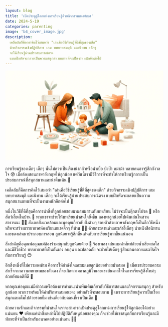 ```yaml
---
layout: blog
title: 'เปิดประตูสู่โลกแห่งการเรียนรู้ด้วยกิจกรรมเพลย์เบส'
date: 2024-5-19
categories: parenting
image: 'b4_cover_image.jpg'
description:
  เคล็ดลับก็คือการคิดไว้เสมอว่า "เล่นคือวิธีเรียนรู้ที่ดีที่สุดของเด็ก"
  ด้วยกิจกรรมเชิงปฏิบัติการ เกม บทบาทสมมุติ และนิทาน เด็กๆ
  จะได้เรียนรู้ผ่านประสบการณ์ตรง
  แบบฝึกหัดจะกลายเป็นความสนุกสนานแทนที่จะเป็นงานหนักอีกต่อไป
---
```


![น้องทำกิจกรรมกับผู้ปกครอง](/assets/image/blog/b4_content.jpg)

การเรียนรู้ของเด็กๆ เล็กๆ นั้นไม่ควรเป็นเรื่องน่ากลัวหรือน่าเบื่อ ป่ะป๊า หม่าม้า
หลายคนอาจรู้สึกกังวลใจ 😰 เมื่อต้องสอนภาษาอังกฤษให้ลูกน้อย
แต่วันนี้เรามีวิธีการที่จะทำให้การเรียนรู้กลายเป็นประสบการณ์ที่สนุกสนานและน่าตื่นเต้น
🤩

เคล็ดลับก็คือการคิดไว้เสมอว่า "เล่นคือวิธีเรียนรู้ที่ดีที่สุดของเด็ก"
ด้วยกิจกรรมเชิงปฏิบัติการ เกม บทบาทสมมุติ และนิทาน เด็กๆ
จะได้เรียนรู้ผ่านประสบการณ์ตรง
แบบฝึกหัดจะกลายเป็นความสนุกสนานแทนที่จะเป็นงานหนักอีกต่อไป 🥳

หนึ่งในวิธีที่ดีที่สุดคือการนำสิ่งที่ลูกน้อยชอบมาผสมผสานกับบทเรียน
ไม่ว่าจะเป็นตุ๊กตาโปรด 🐻 หรือสัตว์เลี้ยงในบ้าน 🐶
พวกเขาจะช่วยให้บทเรียนน่าสนใจยิ่งขึ้น ลองพาลูกน้อยไปเดินเล่นในสวนสาธารณะ 🌳🌸
สังเกตสิ่งแวดล้อมและพูดคุยเกี่ยวกับสิ่งต่างๆ
รอบตัวด้วยภาษาอังกฤษก็เป็นอีกวิธีหนึ่ง หรือจะสร้างบรรยากาศห้องเรียนขนาดจิ๋วๆ
ที่บ้าน 👩‍🏫 ด้วยกระดานดำและเก้าอี้เล็กๆ นำหนังสือนิทานและของเล่นมาประกอบการสอน
ลูกน้อยจะรู้สึกตื่นเต้นกับการเรียนรู้มากขึ้นแน่นอน

สิ่งสำคัญคือคุณพ่อคุณแม่ต้องร่วมสนุกกับลูกน้อยด้วย 👫 ร้องเพลง
เล่นเกมคำศัพท์ด้วยน้ำเสียงสดใสและมีชีวิตชีวา บรรยากาศที่เป็นกันเอง อบอุ่น
และปลอดภัย จะช่วยให้เด็กๆ รู้สึกผ่อนคลายและเปิดใจกับการเรียนรู้ 😊

อีกสิ่งหนึ่งที่ไม่ควรมองข้าม คือการให้กำลังใจและชมเชยลูกน้อยอย่างสม่ำเสมอ 👏
เมื่อเขาประสบความสำเร็จจากความพยายามของตัวเอง
ก็จะเกิดความภาคภูมิใจและแรงบันดาลใจในการเรียนรู้สิ่งใหม่ๆ ด้วยทัศนคติที่ดี 🥰

หากคุณพ่อคุณแม่มีคำถามหรือต้องการคำแนะนำเพิ่มเติมเกี่ยวกับวิธีการสอนและกิจกรรมสนุกๆ
สำหรับลูกน้อย พวกเราพร้อมให้คำปรึกษาเสมอนะคะ อย่ากลัวที่จะสอบถาม 💬
เพราะการเรียนรู้ควรเป็นเรื่องสนุกและเต็มไปด้วยรอยยิ้ม
เช่นเดียวกับตอนที่เราเป็นเด็ก 🤗

ด้วยความรักและกิจกรรมที่น่าสนใจเราจะสามารถเปิดประตูสู่โลกแห่งการเรียนรู้ให้ลูกน้อยได้อย่างแน่นอน
❤️ เพียงแค่นำสิ่งเหล่านี้ไปปฏิบัติกับหนูน้อยของคุณ
ก็จะช่วยให้เขาสนุกกับการเรียนรู้และมีทักษะที่จำเป็นสำหรับอนาคตอย่างแน่นอน 💪🌈
